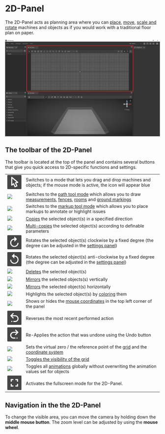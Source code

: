 # 2D-Panel

The 2D-Panel acts as planning area where you can [place](../machines/first-steps-with-3d-object.md), [move](../machines/selecting-and-moving-objects.md), [scale and rotate](../machines/scale-and-rotate-objects.md) machines and objects as if you would work with a traditional floor plan on paper.

![](../../../.gitbook/assets/UI_2D_panel.jpg)

## The toolbar of the 2D-Panel

The toolbar is located at the top of the panel and contains several buttons that give you quick access to 2D-specific functions and settings.

|                                                                           |                                                                                                                                                                                                                                                                                                              |
| ------------------------------------------------------------------------- | ------------------------------------------------------------------------------------------------------------------------------------------------------------------------------------------------------------------------------------------------------------------------------------------------------------ |
| ![](../../../.gitbook/assets/icon_mouse_tool.png)                  | Switches to a mode that lets you drag and drop machines and objects; if the mouse mode is active, the icon will appear blue                                                                                                                                                                                  |
| ![](../../../.gitbook/assets/iVP\_icon\_path\_tool.png)                   | Switches to the [path tool mode](../advanced-tools/path-tool.md) which allows you to draw [measurements](../advanced-tools/path-tool.md#measurements), [fences](../advanced-tools/fence-tool.md), [rooms](../advanced-tools/the-room-tool.md) and [ground markings](../advanced-tools/ground-markings.md)|
|![](../../../.gitbook/assets/iVP\_icon\_markup.png)                       | Switches to the [markup tool mode](../machines/copy-and-delete-objects.md#copy-objects) which allows you to place markups to annotate or highlight issues                                                                                                                                                    |
| ![](../../../.gitbook/assets/iVP\_icon\_copy.png)                         | [Copies](../machines/copy-and-delete-objects.md#copy-objects) the selected object(s) in a specified direction                                                                                                                                                                                                |
| ![](../../../.gitbook/assets/iVP\_icon\_multi-copy.png)                  | [Multi-copies](../machines/copy-and-delete-objects.md#multi-copy-objects) the selected object(s) according to definable parameters                                                                                                                                                                           |
| ![](../../../.gitbook/assets/iVP_icon_rotate_clockwise.png)                         | Rotates the selected object(s) clockwise by a fixed degree (the degree can be adjusted in the [settings panel](settings-panel.md#global-settings))                                                                                                                                                           |
| ![](../../../.gitbook/assets/iVP_icon_rotate_counter_clockwise.png)                   | Rotates the selected object(s) anti-clockwise by a fixed degree (the degree can be adjusted in the [settings panel](settings-panel.md#global-settings))                                                                                                                                                      |
| ![](../../../.gitbook/assets/iVP\_icon\_delete.png)                       | [Deletes](../machines/copy-and-delete-objects.md#delete-objects) the selected object(s)                                                                                                                                                                                                                      |
| ![](../../../.gitbook/assets/iVP\_icon\_mirror\_vertically.png)           | [Mirrors](../machines/scale-and-rotate-objects.md#mirror-objects) the selected objects(s) vertically                                                                                                                                                                                                         |
| ![](../../../.gitbook/assets/iVP\_icon\_mirror\_horizontally.png)         | [Mirrors](../machines/scale-and-rotate-objects.md#mirror-objects) the selected object(s) horizontally                                                                                                                                                                                                        |
| ![](../../../.gitbook/assets/iVP\_icon\_color\_picker.png)                | Highlights the selected object(s) by [coloring](../machines/highlighting-objects.md#coloring-objects) them                                                                                                                                                                                                   |
| ![](../../../.gitbook/assets/iVP\_icon\_mouse\_coordinates\_on\_off.png)  | Shows or hides the [mouse coordinates](the-grid.md#mouse-coordinates) in the top left corner of the panel                                                                                                                                                                                                               |
| ![](../../../.gitbook/assets/iVP_icon_undo.png)             | Reverses the most recent performed action                                                                          |
| ![](../../../.gitbook/assets/iVP_icon_redo.png)             | Re-Applies the action that was undone using the Undo button                                                                                                                 
| ![](../../../.gitbook/assets/iVP\_icon\_reference\_point.png)             | Sets the virtual zero / the reference point of the [grid](the-grid.md) and the [coordinate system](the-grid.md)                                                                                                                                                                                              |
| ![](../../../.gitbook/assets/iVP\_icon\_grid\_on\_off.png)                | [Toggles the visibility of the grid](the-grid.md#displaying-and-hiding-the-grid)                                                                                                                                                                                                                             |
| ![](../../../.gitbook/assets/iVP\_icon\_animations\_on\_off.png)          | Toggles all [animations](../machines/animations.md) globally without overwriting the animation values set for objects                                                                          
| ![](../../../.gitbook/assets/iVP_icon_fullscreen.png)          | Activates the fullscreen mode for the 2D-Panel.

## Navigation in the the 2D-Panel

To change the visible area, you can move the camera by holding down the **middle mouse button**. The zoom level can be adjusted by using the **mouse wheel**.